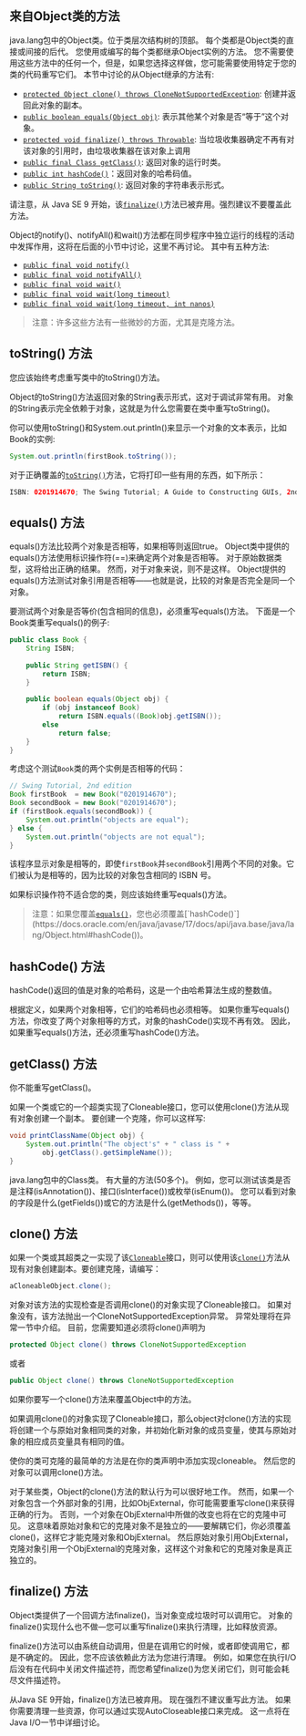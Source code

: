 ## 来自Object类的方法

java.lang包中的Object类。位于类层次结构树的顶部。 每个类都是Object类的直接或间接的后代。 您使用或编写的每个类都继承Object实例的方法。 您不需要使用这些方法中的任何一个，但是，如果您选择这样做，您可能需要使用特定于您的类的代码重写它们。 本节中讨论的从Object继承的方法有:  

- [`protected Object clone() throws CloneNotSupportedException`](https://docs.oracle.com/en/java/javase/17/docs/api/java.base/java/lang/Object.html#clone()): 创建并返回此对象的副本。
- [`public boolean equals(Object obj)`](https://docs.oracle.com/en/java/javase/17/docs/api/java.base/java/lang/Object.html#equals(java.lang.Object)): 表示其他某个对象是否“等于”这个对象。
- [`protected void finalize() throws Throwable`](https://docs.oracle.com/en/java/javase/17/docs/api/java.base/java/lang/Object.html#finalize()): 当垃圾收集器确定不再有对该对象的引用时，由垃圾收集器在该对象上调用
- [`public final Class getClass()`](https://docs.oracle.com/en/java/javase/17/docs/api/java.base/java/lang/Object.html#getClass()): 返回对象的运行时类。
- [`public int hashCode()`](https://docs.oracle.com/en/java/javase/17/docs/api/java.base/java/lang/Object.html#hashCode())：返回对象的哈希码值。
- [`public String toString()`](https://docs.oracle.com/en/java/javase/17/docs/api/java.base/java/lang/Object.html#toString()): 返回对象的字符串表示形式。

请注意，从 Java SE 9 开始，该[`finalize()`](https://docs.oracle.com/en/java/javase/17/docs/api/java.base/java/lang/Object.html#finalize())方法已被弃用。强烈建议不要覆盖此方法。

Object的notify()、notifyAll()和wait()方法都在同步程序中独立运行的线程的活动中发挥作用，这将在后面的小节中讨论，这里不再讨论。 其中有五种方法:  

- [`public final void notify()`](https://docs.oracle.com/en/java/javase/17/docs/api/java.base/java/lang/Object.html#notify())
- [`public final void notifyAll()`](https://docs.oracle.com/en/java/javase/17/docs/api/java.base/java/lang/Object.html#notifyAll())
- [`public final void wait()`](https://docs.oracle.com/en/java/javase/17/docs/api/java.base/java/lang/Object.html#wait())
- [`public final void wait(long timeout)`](https://docs.oracle.com/en/java/javase/17/docs/api/java.base/java/lang/Object.html#wait(long))
- [`public final void wait(long timeout, int nanos)`](https://docs.oracle.com/en/java/javase/17/docs/api/java.base/java/lang/Object.html#wait(long,int))

> 注意：许多这些方法有一些微妙的方面，尤其是克隆方法。

 

## toString() 方法

您应该始终考虑重写类中的toString()方法。  

Object的toString()方法返回对象的String表示形式，这对于调试非常有用。 对象的String表示完全依赖于对象，这就是为什么您需要在类中重写toString()。  

你可以使用toString()和System.out.println()来显示一个对象的文本表示，比如Book的实例:  

```java
System.out.println(firstBook.toString());
```

对于正确覆盖的[`toString()`](https://docs.oracle.com/en/java/javase/17/docs/api/java.base/java/lang/Object.html#toString())方法，它将打印一些有用的东西，如下所示：

```java
ISBN: 0201914670; The Swing Tutorial; A Guide to Constructing GUIs, 2nd Edition
```



## equals() 方法

equals()方法比较两个对象是否相等，如果相等则返回true。 Object类中提供的equals()方法使用标识操作符(==)来确定两个对象是否相等。 对于原始数据类型，这将给出正确的结果。 然而，对于对象来说，则不是这样。 Object提供的equals()方法测试对象引用是否相等——也就是说，比较的对象是否完全是同一个对象。  

要测试两个对象是否等价(包含相同的信息)，必须重写equals()方法。 下面是一个Book类重写equals()的例子:  

```java
public class Book {
    String ISBN;
    
    public String getISBN() { 
        return ISBN;
    }
    
    public boolean equals(Object obj) {
        if (obj instanceof Book)
            return ISBN.equals((Book)obj.getISBN()); 
        else
            return false;
    }
}
```

考虑这个测试`Book`类的两个实例是否相等的代码：

```java
// Swing Tutorial, 2nd edition
Book firstBook  = new Book("0201914670");
Book secondBook = new Book("0201914670");
if (firstBook.equals(secondBook)) {
    System.out.println("objects are equal");
} else {
    System.out.println("objects are not equal");
}
```

该程序显示对象是相等的，即使`firstBook`并`secondBook`引用两个不同的对象。它们被认为是相等的，因为比较的对象包含相同的 ISBN 号。

如果标识操作符不适合您的类，则应该始终重写equals()方法。  

> 注意：如果您覆盖[`equals()`](https://docs.oracle.com/en/java/javase/17/docs/api/java.base/java/lang/Object.html#equals(java.lang.Object))，您也必须覆盖[`hashCode()`](https://docs.oracle.com/en/java/javase/17/docs/api/java.base/java/lang/Object.html#hashCode())。

 

## hashCode() 方法

hashCode()返回的值是对象的哈希码，这是一个由哈希算法生成的整数值。  

根据定义，如果两个对象相等，它们的哈希码也必须相等。 如果你重写equals()方法，你改变了两个对象相等的方式，对象的hashCode()实现不再有效。 因此，如果重写equals()方法，还必须重写hashCode()方法。  

 

## getClass() 方法

你不能重写getClass()。  

如果一个类或它的一个超类实现了Cloneable接口，您可以使用clone()方法从现有对象创建一个副本。 要创建一个克隆，你可以这样写:  

```java
void printClassName(Object obj) {
    System.out.println("The object's" + " class is " +
        obj.getClass().getSimpleName());
}
```

java.lang包中的Class类。 有大量的方法(50多个)。 例如，您可以测试该类是否是注释(isAnnotation())、接口(isInterface())或枚举(isEnum())。 您可以看到对象的字段是什么(getFields())或它的方法是什么(getMethods())，等等。  

## clone() 方法

如果一个类或其超类之一实现了该[`Cloneable`](https://docs.oracle.com/en/java/javase/17/docs/api/java.base/java/lang/Cloneable.html)接口，则可以使用该[`clone()`](https://docs.oracle.com/en/java/javase/17/docs/api/java.base/java/lang/Object.html#clone())方法从现有对象创建副本。要创建克隆，请编写：

```java
aCloneableObject.clone();
```

对象对该方法的实现检查是否调用clone()的对象实现了Cloneable接口。 如果对象没有，该方法抛出一个CloneNotSupportedException异常。 异常处理将在异常一节中介绍。 目前，您需要知道必须将clone()声明为  

```java
protected Object clone() throws CloneNotSupportedException
```

或者

```java
public Object clone() throws CloneNotSupportedException
```

如果你要写一个clone()方法来覆盖Object中的方法。  

如果调用clone()的对象实现了Cloneable接口，那么object对clone()方法的实现将创建一个与原始对象相同类的对象，并初始化新对象的成员变量，使其与原始对象的相应成员变量具有相同的值。  

使你的类可克隆的最简单的方法是在你的类声明中添加实现cloneable。 然后您的对象可以调用clone()方法。  

对于某些类，Object的clone()方法的默认行为可以很好地工作。 然而，如果一个对象包含一个外部对象的引用，比如ObjExternal，你可能需要重写clone()来获得正确的行为。 否则，一个对象在ObjExternal中所做的改变也将在它的克隆中可见。 这意味着原始对象和它的克隆对象不是独立的——要解耦它们，你必须覆盖clone()，这样它才能克隆对象和ObjExternal。 然后原始对象引用ObjExternal，克隆对象引用一个ObjExternal的克隆对象，这样这个对象和它的克隆对象是真正独立的。  

 

## finalize() 方法

Object类提供了一个回调方法finalize()，当对象变成垃圾时可以调用它。 对象的finalize()实现什么也不做—您可以重写finalize()来执行清理，比如释放资源。  

finalize()方法可以由系统自动调用，但是在调用它的时候，或者即使调用它，都是不确定的。 因此，您不应该依赖此方法为您进行清理。 例如，如果您在执行I/O后没有在代码中关闭文件描述符，而您希望finalize()为您关闭它们，则可能会耗尽文件描述符。  

从Java SE 9开始，finalize()方法已被弃用。 现在强烈不建议重写此方法。 如果你需要清理一些资源，你可以通过实现AutoCloseable接口来完成。 这一点将在Java I/O一节中详细讨论。  